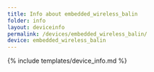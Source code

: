 ```yaml
---
title: Info about embedded_wireless_balin
folder: info
layout: deviceinfo
permalink: /devices/embedded_wireless_balin/
device: embedded_wireless_balin
---
```

{% include templates/device_info.md %}
